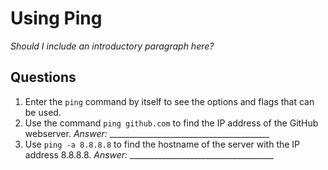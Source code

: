 # Using Ping

*Should I include an introductory paragraph here?*

## Questions

1. Enter the ```ping``` command by itself to see the options and flags that can be used.
2. Use the command ```ping github.com``` to find the IP address of the GitHub webserver. *Answer:* ________________________________________
3. Use ```ping -a 8.8.8.8``` to find the hostname of the server with the IP address 8.8.8.8. *Answer:* ____________________________________
